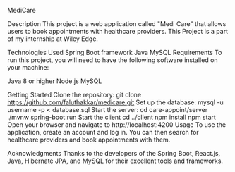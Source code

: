 MediCare

Description
This project is a web application called "Medi Care" that allows users to book appointments with healthcare providers. 
This Project is a part of my internship at Wiley Edge.

Technologies Used
Spring Boot framework
Java
MySQL
Requirements
To run this project, you will need to have the following software installed on your machine:

Java 8 or higher
Node.js
MySQL

Getting Started
Clone the repository:
git clone https://github.com/faluthakkar/medicare.git
Set up the database:
mysql -u username -p < database.sql
Start the server:
cd care-appoint/server
./mvnw spring-boot:run
Start the client
cd ../client
npm install
npm start
Open your browser and navigate to http://localhost:4200
Usage
To use the application, create an account and log in. You can then search for healthcare providers and book appointments with them.

Acknowledgments
Thanks to the developers of the Spring Boot, React.js, Java, Hibernate JPA, and MySQL for their excellent tools and frameworks.
